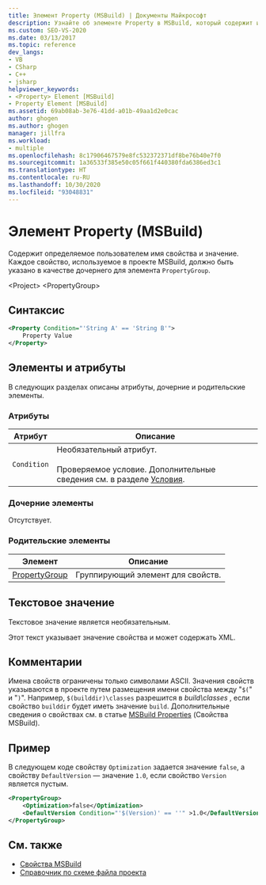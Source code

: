 ```yaml
---
title: Элемент Property (MSBuild) | Документы Майкрософт
description: Узнайте об элементе Property в MSBuild, который содержит имя и значение определяемого пользователем свойства, которое должно быть задано как дочерний элемент элемента PropertyGroup.
ms.custom: SEO-VS-2020
ms.date: 03/13/2017
ms.topic: reference
dev_langs:
- VB
- CSharp
- C++
- jsharp
helpviewer_keywords:
- <Property> Element [MSBuild]
- Property Element [MSBuild]
ms.assetid: 69ab08ab-3e76-41dd-a01b-49aa1d2e0cac
author: ghogen
ms.author: ghogen
manager: jillfra
ms.workload:
- multiple
ms.openlocfilehash: 8c17906467579e8fc532372371df8be76b40e7f0
ms.sourcegitcommit: 1a36533f385e50c05f661f440380fda6386ed3c1
ms.translationtype: HT
ms.contentlocale: ru-RU
ms.lasthandoff: 10/30/2020
ms.locfileid: "93048831"
---
```

# <a name="property-element-msbuild"></a>Элемент Property (MSBuild)

Содержит определяемое пользователем имя свойства и значение. Каждое свойство, используемое в проекте MSBuild, должно быть указано в качестве дочернего для элемента `PropertyGroup`.

 \<Project> \<PropertyGroup>

## <a name="syntax"></a>Синтаксис

```xml
<Property Condition="'String A' == 'String B'">
    Property Value
</Property>
```

## <a name="attributes-and-elements"></a>Элементы и атрибуты

 В следующих разделах описаны атрибуты, дочерние и родительские элементы.

### <a name="attributes"></a>Атрибуты

|Атрибут|Описание|
|---------------|-----------------|
|`Condition`|Необязательный атрибут.<br /><br /> Проверяемое условие. Дополнительные сведения см. в разделе [Условия](../msbuild/msbuild-conditions.md).|

### <a name="child-elements"></a>Дочерние элементы

 Отсутствует.

### <a name="parent-elements"></a>Родительские элементы

|Элемент|Описание|
|-------------|-----------------|
|[PropertyGroup](../msbuild/propertygroup-element-msbuild.md)|Группирующий элемент для свойств.|

## <a name="text-value"></a>Текстовое значение

 Текстовое значение является необязательным.

 Этот текст указывает значение свойства и может содержать XML.

## <a name="remarks"></a>Комментарии

 Имена свойств ограничены только символами ASCII. Значения свойств указываются в проекте путем размещения имени свойства между "`$(`" и "`)`". Например, `$(builddir)\classes` разрешится в *build\classes* , если свойство `builddir` будет иметь значение `build`. Дополнительные сведения о свойствах см. в статье [MSBuild Properties](../msbuild/msbuild-properties.md) (Свойства MSBuild).

## <a name="example"></a>Пример

 В следующем коде свойству `Optimization` задается значение `false`, а свойству `DefaultVersion` — значение `1.0`, если свойство `Version` является пустым.

```xml
<PropertyGroup>
    <Optimization>false</Optimization>
    <DefaultVersion Condition="'$(Version)' == ''" >1.0</DefaultVersion>
</PropertyGroup>
```

## <a name="see-also"></a>См. также

- [Свойства MSBuild](../msbuild/msbuild-properties.md)
- [Справочник по схеме файла проекта](../msbuild/msbuild-project-file-schema-reference.md)
